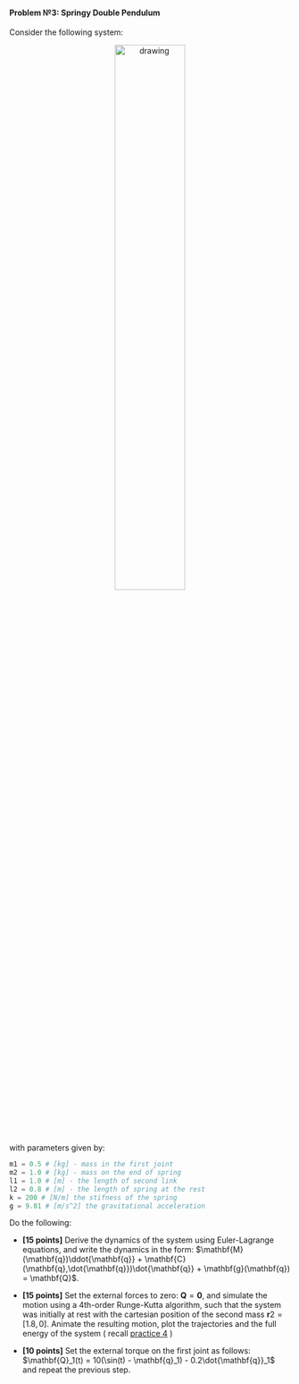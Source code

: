 #### **Problem №3: Springy Double Pendulum**

Consider the following system:


<p align="center">
<img src="https://drive.google.com/uc?id=191DRVGUMVNG9qGNzdw62jPk3N_JrcXgJ" alt="drawing" width="50%" style="margin:auto"/>
</p>


with parameters given by:


```python
m1 = 0.5 # [kg] - mass in the first joint
m2 = 1.0 # [kg] - mass on the end of spring
l1 = 1.0 # [m] - the length of second link
l2 = 0.8 # [m] - the length of spring at the rest
k = 200 # [N/m] the stifness of the spring
g = 9.81 # [m/s^2] the gravitational acceleration
```

Do the following:

* **[15 points]** Derive the dynamics of the system using Euler-Lagrange equations, and write the dynamics in the form: $\mathbf{M}(\mathbf{q})\ddot{\mathbf{q}} + \mathbf{C}(\mathbf{q},\dot{\mathbf{q}})\dot{\mathbf{q}} + \mathbf{g}(\mathbf{q}) = \mathbf{Q}$.

* **[15 points]** Set the external forces to zero: $\mathbf{Q} = \boldsymbol{0}$, and simulate the motion using a 4th-order Runge-Kutta algorithm, such that the system was initially at rest with the cartesian position of the second mass $\mathbf{r} 2 = [1.8, 0]$. Animate the resulting motion, plot the trajectories and the full energy of the system ( recall [practice 4](https://docs.google.com/document/d/17JVy8mS9g2jEDtrdaJnYGX3pBBGFVm5pjCG2oQ3rrS0/edit) )

* **[10 points]** Set the external torque on the first joint as follows: $\mathbf{Q}_1(t) = 10(\sin(t) - \mathbf{q}_1) - 0.2\dot{\mathbf{q}}_1$ and repeat the previous step.
